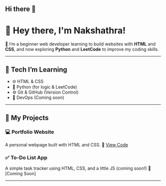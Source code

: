 ## Hi there 👋
# 👋 Hey there, I'm Nakshathra!

🌱 I’m a beginner web developer learning to build websites with **HTML** and **CSS**, and now exploring **Python** and **LeetCode** to improve my coding skills.

---

## 🚀 Tech I’m Learning

- 🌐 HTML & CSS
- 🐍 Python (for logic & LeetCode)
- ⚙️ Git & GitHub (Version Control)
- 🔧 DevOps (Coming soon)

---

## 🧰 My Projects

### 💻 Portfolio Website
A personal webpage built with HTML and CSS.
🔗 [View Code](https://github.com/Nakshathra-17S/portfolio-site)

### ✅ To-Do List App
A simple task tracker using HTML, CSS, and a little JS (coming soon!)
🔗 [Coming Soon]

---




